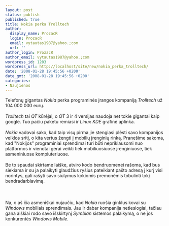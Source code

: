 ```yaml
---
layout: post
status: publish
published: true
title: Nokia perka Trolltech
author:
  display_name: ProzacR
  login: ProzacR
  email: vytautas1987@yahoo.;com
  url: ''
author_login: ProzacR
author_email: vytautas1987@yahoo.;com
wordpress_id: 1203
wordpress_url: http://localhost/site/new/nokia_perka_trolltech/
date: '2008-01-28 19:45:56 +0200'
date_gmt: '2008-01-28 19:45:56 +0200'
categories:
- Naujienos
---
```

<p>Telefonų gigantas <i>Nokia</i> perka programinės įrangos kompaniją <i>Trolltech</i> už 104 000 000 eurų.<br />
<br><i>Trolltech</i> tai <i>QT</i> kūrėjai, o <i>QT</i> 3 ir 4 versijas naudoja net tokie gigantai kaip google. Tuo pačiu paketu remiasi ir <i>Linux KDE</i> grafinė aplinka.<br />
<br><i>Nokia</i> vadovai sako, kad taip visų pirma jie stengiasi plėsti savo kompanijos veiklos sritį, o kita vertus žengti į mobilių įrenginių rinką. Pranešime sakoma, kad &quot;Nokijos&quot; programiniai sprendimai turi būti nepriklausomi nuo platformos ir vienotai gerai veikti tiek mobiliuosiuose įrenginiuose, tiek asmeniniuose kompiuteriuose.<br />
<br>Be to spaudai skirtame laiške, atviro kodo bendruomenei rašoma, kad bus siekiama ir su ja palaikyti glaudžius ryšius pateikiant pašto adresą į kurį visi norintys, gali rašyti savo siūlymus kokiomis premonėmis tobulinti tokį bendradarbiavimą.<br />
<br><br />
<br>Na, o aš čia asmeniškai nujaučiu, kad <i>Nokia</i> ruošia ginklus kovai su <i>Windows</i> mobiliais sprendimais. Jau ir dabar kompanija netiesiogiai, tačiau gana aiškiai rodo savo išskirtynį <i>Symbian</i> sistemos palaikymą, o ne jos konkurentės <i>Windows Mobile</i>.</p>
